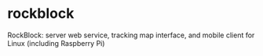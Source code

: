 # rockblock
RockBlock: server web service, tracking map interface, and mobile client for Linux (including Raspberry Pi)
